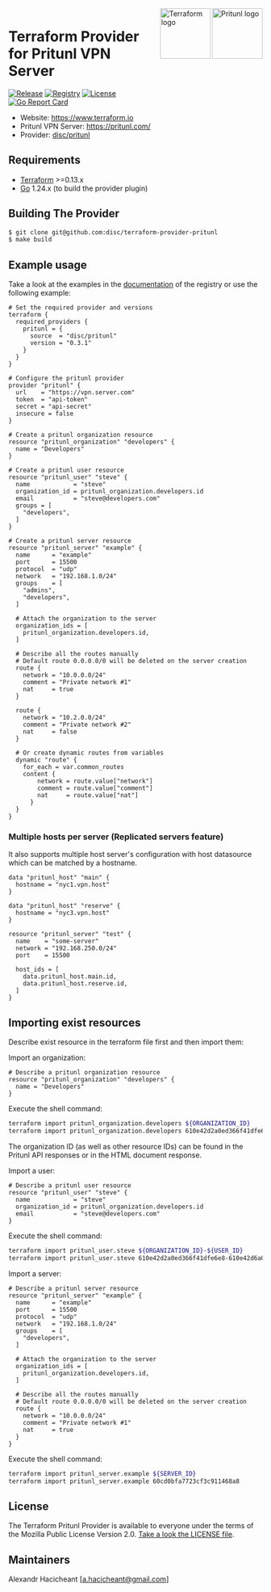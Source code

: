 <a href="https://pritunl.com">
    <img src="https://pritunl.com/img/logo.png" alt="Pritunl logo" title="Pritunl" align="right" height="100" />
</a>
<a href="https://terraform.io">
    <img src="https://dashboard.snapcraft.io/site_media/appmedia/2019/11/terraform.png" alt="Terraform logo" title="Terraform" align="right" height="100" />
</a>

# Terraform Provider for Pritunl VPN Server

[![Release](https://img.shields.io/github/v/release/disc/terraform-provider-pritunl)](https://github.com/disc/terraform-provider-pritunl/releases)
[![Registry](https://img.shields.io/badge/registry-doc%40latest-lightgrey?logo=terraform)](https://registry.terraform.io/providers/disc/pritunl/latest/docs)
[![License](https://img.shields.io/badge/License-MPL%202.0-brightgreen.svg)](https://github.com/disc/terraform-provider-pritunl/blob/master/LICENSE)  
[![Go Report Card](https://goreportcard.com/badge/github.com/disc/terraform-provider-pritunl)](https://goreportcard.com/report/github.com/disc/terraform-provider-pritunl)

- Website: https://www.terraform.io
- Pritunl VPN Server: https://pritunl.com/
- Provider: [disc/pritunl](https://registry.terraform.io/providers/disc/pritunl/latest)

## Requirements
-	[Terraform](https://www.terraform.io/downloads.html) >=0.13.x
-	[Go](https://golang.org/doc/install) 1.24.x (to build the provider plugin)

## Building The Provider

```sh
$ git clone git@github.com:disc/terraform-provider-pritunl
$ make build
```

## Example usage

Take a look at the examples in the [documentation](https://registry.terraform.io/providers/disc/pritunl/latest/docs) of the registry
or use the following example:


```hcl
# Set the required provider and versions
terraform {
  required_providers {
    pritunl = {
      source  = "disc/pritunl"
      version = "0.3.1"
    }
  }
}

# Configure the pritunl provider
provider "pritunl" {
  url    = "https://vpn.server.com"
  token  = "api-token"
  secret = "api-secret"
  insecure = false
}

# Create a pritunl organization resource
resource "pritunl_organization" "developers" {
  name = "Developers"
}

# Create a pritunl user resource 
resource "pritunl_user" "steve" {
  name            = "steve"
  organization_id = pritunl_organization.developers.id
  email           = "steve@developers.com"
  groups = [
    "developers",
  ]
}

# Create a pritunl server resource
resource "pritunl_server" "example" {
  name      = "example"
  port      = 15500
  protocol  = "udp"
  network   = "192.168.1.0/24"
  groups    = [
    "admins",
    "developers",
  ]
  
  # Attach the organization to the server
  organization_ids = [
    pritunl_organization.developers.id,
  ]

  # Describe all the routes manually
  # Default route 0.0.0.0/0 will be deleted on the server creation
  route {
    network = "10.0.0.0/24"
    comment = "Private network #1"
    nat     = true
  }
  
  route {
    network = "10.2.0.0/24"
    comment = "Private network #2"
    nat     = false
  }
  
  # Or create dynamic routes from variables
  dynamic "route" {
    for_each = var.common_routes
    content {
        network = route.value["network"]
        comment = route.value["comment"]
        nat     = route.value["nat"]
      }
  }
}
```
### Multiple hosts per server (Replicated servers feature)
It also supports multiple host server's configuration with host datasource which can be matched by a hostname.
```hcl
data "pritunl_host" "main" {
  hostname = "nyc1.vpn.host"
}

data "pritunl_host" "reserve" {
  hostname = "nyc3.vpn.host"
}

resource "pritunl_server" "test" {
  name    = "some-server"
  network = "192.168.250.0/24"
  port    = 15500

  host_ids = [
    data.pritunl_host.main.id,
    data.pritunl_host.reserve.id,
  ]
}
```

## Importing exist resources

Describe exist resource in the terraform file first and then import them:

Import an organization:
```hcl
# Describe a pritunl organization resource
resource "pritunl_organization" "developers" {
  name = "Developers"
}
```

Execute the shell command:
```sh
terraform import pritunl_organization.developers ${ORGANIZATION_ID}
terraform import pritunl_organization.developers 610e42d2a0ed366f41dfe6e8
```
The organization ID (as well as other resource IDs) can be found in the Pritunl API responses or in the HTML document response.

Import a user:
```hcl
# Describe a pritunl user resource
resource "pritunl_user" "steve" {
  name            = "steve"
  organization_id = pritunl_organization.developers.id
  email           = "steve@developers.com"
}
```

Execute the shell command:
```sh
terraform import pritunl_user.steve ${ORGANIZATION_ID}-${USER_ID}
terraform import pritunl_user.steve 610e42d2a0ed366f41dfe6e8-610e42d6a0ed366f41dfe72b
```

Import a server:

```hcl
# Describe a pritunl server resource
resource "pritunl_server" "example" {
  name      = "example"
  port      = 15500
  protocol  = "udp"
  network   = "192.168.1.0/24"
  groups    = [
    "developers",
  ]

  # Attach the organization to the server
  organization_ids = [
    pritunl_organization.developers.id,
  ]

  # Describe all the routes manually
  # Default route 0.0.0.0/0 will be deleted on the server creation
  route {
    network = "10.0.0.0/24"
    comment = "Private network #1"
    nat     = true
  }
}
```

Execute the shell command:
```sh
terraform import pritunl_server.example ${SERVER_ID}
terraform import pritunl_server.example 60cd0bfa7723cf3c911468a8
```

## License

The Terraform Pritunl Provider is available to everyone under the terms of the Mozilla Public License Version 2.0. [Take a look the LICENSE file](LICENSE).

## Maintainers

Alexandr Hacicheant [a.hacicheant@gmail.com]
